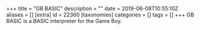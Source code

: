 +++
title = "GB BASIC"
description = ""
date = 2019-06-08T10:55:10Z
aliases = []
[extra]
id = 22360
[taxonomies]
categories = []
tags = []
+++
GB BASIC is a BASIC interpreter for the Game Boy.

